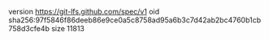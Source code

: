 version https://git-lfs.github.com/spec/v1
oid sha256:97f5846f86deeb86e9ce0a5c8758ad95a6b3c7d42ab2bc4760b1cb758d3cfe4b
size 11813
